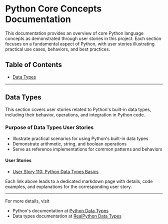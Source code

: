 # Python Core Concepts Documentation

This documentation provides an overview of core Python language concepts as demonstrated through user stories in this project. Each section focuses on a fundamental aspect of Python, with user stories illustrating practical use cases, behaviors, and best practices.

## Table of Contents

- [Data Types](#data-types)

---

## Data Types

This section covers user stories related to Python's built-in data types, including their behavior, operations, and integration in Python code.

### Purpose of Data Types User Stories
- Illustrate practical scenarios for using Python's built-in data types
- Demonstrate arithmetic, string, and boolean operations
- Serve as reference implementations for common patterns and behaviors

#### User Stories
- [User Story 110: Python Data Types Basics](/Python-Concepts/User-Story-110-Data-Types-Basics)

Each link above leads to a dedicated markdown page with details, code examples, and explanations for the corresponding user story.

---
For more details, visit 
 - Python's documentation at [Python Data Types](https://docs.python.org/3/)
 - Data types documentation at [RealPython Data Types](https://realpython.com/python-data-types/)

